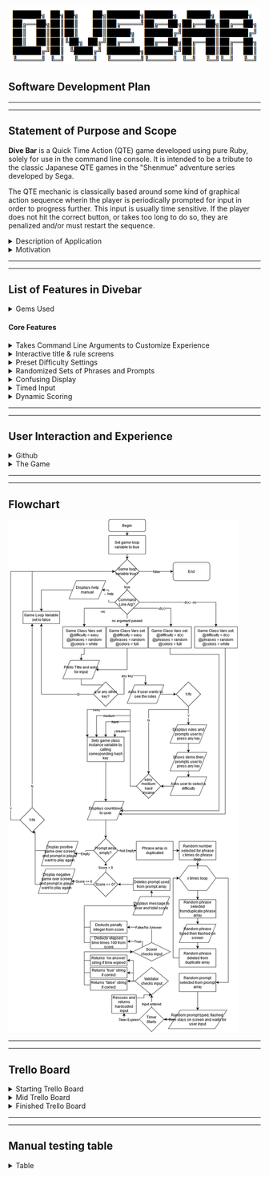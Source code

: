 ![Divebar logo](/docs/imgs/divebartitle.png)

## Software Development Plan
---
---
## Statement of Purpose and Scope
**Dive Bar** is a Quick Time Action (QTE) game developed using pure Ruby, solely for use in the command line console. It is intended to be a tribute to the classic Japanese QTE games in the "Shenmue" adventure series developed by Sega. 

The QTE mechanic is classically based around some kind of graphical action sequence wherin the player is periodically prompted for input in order to progress further. This input is usually time sensitive. If the player does not hit the correct button, or takes too long to do so, they are penalized and/or must restart the sequence. 

<details>
  <summary> Description of Application </summary>

  ## Description of Application
  The premise of **Dive Bar** is that you're a bartender working by yourself in a busy dive bar. You will need to perform actions in a hectic environment in order for the night to run smoothly. Failure to perform the tasks will result in angry customers and maybe an empty bar!

  At it's core, the game is based on a simple time pressure mechanic. The player will be shown a sentence and will have to type the highlighted word in the sentence as fast as possible. If the player enters the word in time, and the word is correct, they will only lose a small amount of points based on the time taken to answer. If the player fails to enter the word in time, they will lose points. If the player enters the word in time but the word is wrong, they will also lose points. 

  The twist in this simple mechanic is the way the prompts are displayed to the user. Instead of it simply displaying text and timing the input, **Dive Bar** will throw random snippets of conversation at the user in a confusing manner. Eventually a prompt will be displayed in the same manner, before pausing for user input. A player trying for a high score, or trying to win the game at higher difficulty levels, will have to pay attention to all the snippets until they see the highlighted keyword.
</details>

<details>
  <summary> Motivation </summary>
  
  ## Motivation
  **Dive Bar** is not to designed to re-define gaming mechanics or be a "helpful" program, but is instead intended to be a throwback to the aformentioned QTE games developed by Sega. My hope is that anyone who has previously enjoyed the Shenmue series or enjoys time pressure mechanics in their game experiences will get a kick out of this simple program. 

  I did some brainstorming and experimentation with the concept in the week leading up to developing **Dive Bar**. Initially, I wanted to try and create some form of map based "Diner Dash" style game, where the player would have to move between tables and a kitchen quickly when prompted. Ultimately I moved away from the idea as it became clear that the scope of the project was too large for the time available.

  I then started moving toward the concept of a more text based interaction with a similar mechanic based around entering text. While I think creating a map based game would certainly feel more hectic if coupled with text, I'm happy with the way **Dive Bar** turned out. While it is a simple game, I think it provides a good level of challenge and rewards to players who are willing to spend some time trying to maximise their scores or pass one of the higher difficulty levels.
</details>

----
----

## List of Features in **Divebar**

<details>
<summary> Gems Used </summary>

  ## Gems used
  * **Colorize** : To colour text and banners throughout the game.
  * **Faker** : To create randomized lists of phrases for the game.
  * **Timeout** : To implement a relatively easy to understand timeout function in game.
  * **TTY-prompt** : To create intuitive and easy to use menus and prompts.
  * **TTY-screen** : To use hand in hand with tty cursor to randomize where the terminal prints.
  * **TTY-cursor** : To move the cursor around the terminal randomly, as well as hide it from view when printing.
</details>

#### Core Features

<details>
  <summary>Takes Command Line Arguments to Customize Experience</summary>

   
  *  The game recognizes ARGV input from the terminal and takes a few simple commands to help streamline use for experienced users;
     *   The program is able to skip the title, rules and difficulty settings if given a corresponding argument. This is done by wrapping the Title, Rules and Difficulty in a control flow statement that checks whether a ARGV input of -d1 to -d4 has been given to decide the difficulty. If so, it will skip straight to the game. 


        * The program displays in a "no colour mode" if given the argument -nc. This is acheived by changing the colour array stored in the game class to a single element array that contains the colour colorize gem symbol for white. 
  
        * The program will display a help page if it is passed the argument --help. This is acheived by having the terminal class check for an ARGV statement that matches --help. If so, it will display a help page to the terminal and quit.

</details>

<details>
  <summary>Interactive title & rule screens</summary>

  * Instead of a timed title screen, **Dive Bar** will prompt the user to press any key to continue, or q to quit. This is done through the use of a superficial terminal class that is only responsible for looping the game. By default this loop has a "running" variable that is set to true. During each iteration of the loop, this variable will listen to an instance of the game class. If the instance returns false, this will change the running variable and cause the game to quit gracefully.

  * **Dive Bar** also has a rule screen that is optional. The user is given a yes/no prompt that feeds into a simple when statement within the "rules" function of the ASCII module. A yes will display the rules, a no will cause the game to move onto the difficulty settings. 

  * The rule page itself has a written explanation of the game, followed by a quick demo of the game mechanic, walking the user through a tutorial of how the game works. 

    This is done by essentially recycling the main game functions into the rule function setting the difficulty to easy by default. Only one prompt is diplayed that is hardcoded into the rules section, followed by a hardcoded prompt and simulated answer.
</details>

<details>
  <summary>Preset Difficulty Settings</summary>

  * After the rule prompt, the player will be prompted with multiple choice menu to select their difficulty. 
  
    The choices are Easy, Medium, Hard or Insane. The player is able to use their keyboard to select the level of difficulty they desire. The selection is then passed to a difficulty function within the game class. This changes the default difficulty instance variable from the default "easy" to one of the 4 choices by returning a key to reference a difficulty constant hash contained in a difficulty module included in the game class. 

    The hash contained in the difficulty module contains a suite of values for each level of difficulty. The use of a constant variable means the game can easily assign the difficulty to an instance variable by calling the constant with the corresponding key.

    After assignment, the difficulty instance variable contains an array of values associated with controlling the difficulty of the game. 
    
    This controls:
    * The amount of phrases to flash and how they are flashed before a prompt. 
    * The speed at which the phrases and prompts are typed out.
    * The amount of time given to input a prompt.
    * The length of the prompted word to be input by the player.
    * The penalties for spelling a word wrong or running out of time. 

</details>

<details>
  <summary>Randomized Sets of Phrases and Prompts</summary>

  * Phrases:
    
    Each time the game is instantiated by the terminal app, the games data module should generate an array containing three differently themed arrays of phrases. It will then randomly pass one of these arrays to the phrases instance variable to be used in the game itself. This is included to encourage replayability, giving the player a relatively fresh set of quotes each time they replay the game. 

  * Prompts

    The prompts work similarly to the phrases in the sense that the data module passes a random array of prompts to the game instance each time the game is instantiated, dependant on the difficulty. The difference is that the prompts themselves are hardcoded into the data module. The prompts of each difficulty are completely different to one another. However, each difficulty comes with 10 prompts. When the game is instantiated, anytime the difficulty is set, the phrases are assigned by calling a selection method with a key that selects 5 random prompts from 10 of the corresponding difficulty.

</details>

<details>
  <summary>Confusing Display</summary>
    
  * During the game, the user will be shown a series of random phrases pulled from the phrase array. The way these phrases are displayed are modified in different ways to confuse the user;
    
    * Depending on the difficulty, a random number of phrases will be displayed before the prompt. This is done by creating a x.times loop within the main game loop that uses a difficulty variable in order to choose a random number from a particular range.
  

    * The game will then choose a random prompt by first duplicating the instance variable prompt array. It will then shuffle the duplicated and selecting whatever is first. This is done with a shuffling function that simply shuffles whatever array is fed to it and returns the first element. 
    * The game selects a random place in the terminal to move the cursor. This is done using a mixture of the tty-screen and tty-cursor gems. When the game is instantiated, it gathers the size of the screen and assigns them to line and column variables. Using TTY-cursor, the cursor is then moved to a random line and column on the screen using a move_cursor function
    * The game will then use a typer function to "type" out in a broken fashion the phrase by printing each character, then sleeping for a random amount of milliseconds selected from a range dependant on difficulty. This creates a "stop starty" rhythm to the way the text is displayed. Each character is also colored randomly (using the colorize gem) by randomly choosing a symbol from an instance variable array on each character. 
      
      Once the phrase has been typed out, the screen is cleared then the phrase is flashed, using a flasher function, a random amount of times dependant on difficulty. This is looping a screen clear, calling the move_cursor function, showing the phrase and sleeping for random amount of time.

    * After flashing the phrase, the phrase is then fed to a deleter function that deletes a passed argument that matches an element in the passed array. In this case, we are feeding the phrase displayed with the corresponding duplicated prompt array. This ensures that every prompt displayed will be different and there will be no duplications, as the array will get smaller each iteration.

    * Once the x.times loop responsible for flashing phrases has ended, the same steps are also applied to a single prompt, except at on its final flash it waits for a set amount of time for user input. Once the program gets input, it will delete the prompt from the prompts instance variable using the deleter function. Deleting the prompt from the instances prompt array variable serves a double purpose. Its a tracker for the progress of the game, allowing each iteration of the main game loop to check whether there are still prompts to be used and therefore whether another iteration must be performed. It also ensures that prompts in the prompt array have no chance to be duplicated in following round. 

  * I ensured that the flashing text complied with photosensivity guidelines. At the hardest difficulty, text will never flash more than 3 times in one second. While this certainly makes the game a little less hectic, I'd rather make sure the program is accessible to all and safe to use.

</details>

<details>
  <summary>Timed Input</summary>

  *  The player will have a limited amount of time to enter the prompted word once the prompt has stopped moving. This is acheived by using input = time_input. This timed_input function is essentially a error handling function. 
  
     Using the timeout gem, the game starts a timer, then asks for input. If the user enters something before the timer expires, the timed_input function will return that answer. If the user runs out of time, the timeout gem will throw an error. This is handled with a rescue statement which defaults the input to a "no answer" string and returns it.

     Additionally, the timed_input function times the input by getting the current time just before asking for input and assigns it to a variable. Once input has been entered, the time is again assigned to a different variable. By deducting the starting time from the ending time, we have the amound of seconds it took for the player to enter their answer. This is then saved to an instance variable and used in scoring correct answers. 

</details>

<details>
  <summary>Dynamic Scoring</summary>
  
  * The scoring system is designed to encourage the player to answer accurately in the least amount of time possible. There are a few set rules to the way the scoring system works. 


    * The player will always start with 10,000 points at the start of the game. 


    * The player will lose a small amount of points for each correct input they give based on their input time. For example, if you input the word correctly in 1.879 seconds, you will only lose 188 points.
    * The player will lose a large amount of points for incorrect inputs of if the timer expires. The amount of points deducted is based on difficulty. For example, the game on the easiest setting will only deduct 1,000 points for each wrong answer or timeout. However, the game on the hardest setting will deduct 4,000 points for each wrong answer or timeout.

  * The way this is done is with a scoring function that relies on a validator function. First the inputted string is passed to the validator. 
   
    This validator will check first to see if the string fits a hardcoded message returned by the timed input function. If it matches, it will return it's own hardcoded message to be interpreted by the scoring function. 

    If it passes this stage, it will take the input and check it against the word in the prompt, ignoring case. This is done by using square [brackets] on the word you wish the user to input. the validator then checks the prompt using the brackets for reference.

    Once the input and prompt word have been compared, the validator returns a hardcoded true ,false or no answer string. 

    This string is then fed to the scoring function that reads it and does one of three things.

    1. type, then delete some text using a typing function, congratulating the user and showing them their new total score. The new total score is calculated by rounding the elapsed time to two decimal places and multiplying it by 100, then deducting it from the total score.


    2. Uses the type_delete function to tell the user they gave the wrong input, then shows them their new total score. The new total score is calculated by taking a difficulty integer in the difficulty instance variable and deducting that from the total score.
    3. Uses the type_delete function to tell the user they ran out of time, then shows them their new total score. The new score is calculated the same way as the wrong input outcome. 

    For all three of these outcomes, the scoring method checks whether the calculated score is below zero. If so, it displays 0 instead of a negative number.

</details>

----
----

## User Interaction and Experience

<details>
  <summary>Github</summary>

  ## Github
  * The user must first clone the repository from GitHub. The README file in the root directory contains the following information to ensure the user can install and run the program:


    *  Links to install Ruby
    *  Step by step instructions on installing and using bundler to ensure the correct gems are installed for the programs dependencies. 
    *  Step by step instructions for running the basic program
    *  A list of command line arguments you are able to give the program.

  * Once the user has the appropriate gems installed, the user can run the program a variety of different ways from the commmand line. 
    * `ruby init.rb --help` will display a help document and end the program. This help document simply outlines the basic commands and gem dependencies. It also outlines some of the error handling within the program if users are struggling to run the program.
    * `ruby init.rb -nc` will run the program in black and white.
    * `ruby init.rb -d1 -d2 -d3 -d4` will run the program, skipping the title, rules and difficulty selection, using the provided argument to set the difficulty. 
    * `ruby init.rb -crash` will crash the game (if you're into that)
    * `ruby init.rb` will simply run the program.
  
</details>

<details>
  <summary>The Game</summary>

  ## The Game

  * When run normally, the program will begin the game and show the title screen, prompting the user for any key or q to quit. If the user presses any key other than q, the game progresses. If the user presses q, the program quits.
  * The user will be prompted again if they would like to see the rules with a simple yes no statement. If the user selects no, they skip the rules and are taken to the difficulty setting screen. If the user selects yes, they are taken to the rules page.
  * On the rules page, the user shown the general outline of the game in text. Next they will be taken through an interactive live demo of the game itself. Once this has finished, they will be prompted to press any key and taken to the difficulty setting.
  * The user is prompted to select a difficulty setting from easy through to insane. Once they have made a selection the game starts.
  * The user is shown an ascii art countdown from three to one
  * From now until the game over screen, the current score and level of difficulty is displayed at the top of the screen
  * The user is then shown a random phrase. Each of these phrases is first typed onto a random part of the screen, before being flashed randomly around the screen. This is repeated a random amount of times. 
  * The user is then shown a random prompt containing one word surrounded in square brackets in all caps. It is typed and flashed in the same manner as the phrases before stopping and waiting for user input.
  * The user now must input the word that is surrounded in square brackets and is in all caps before they run out of time. 
  * If the user enters the correct word within the time limit, they will be shown a congratulatory message and their new total score
  * If the user does not enter the correct word within the time limit, they will be told that they have entered the word incorrectly and shown their new total score.
  * If the user does not finishing entering the word withing the time limit, they will be told that they ran out of time and shown their new total score.
  * At this stage the game will loop again as long as theres either another prompt that hasn't been shown, or the players score is 0.
  * If there are no more phrases left in the array, the user will be shown a positive game over screen with their final score.
  * If the total score is 0, the user will be shown a negative game over screen.
  * A few seconds later, the user will be given a Y/N prompt and asked whether they want to play again.
  * If the user answers yes, the game restarts from the title page.
  * If the user answers no, the game will exit.
  * If at any point the game throws an error, the program will exit gracefully and display easy to understand information about what happened.

</details>

----
----

## Flowchart

![Divebar logo](imgs/divebarflowchart.png)


----
----

## Trello Board
<details>
  <summary>Starting Trello Board</summary>

  ![Starting Trello 1](imgs/trellostart1.png)

  ![Starting Trello 2](imgs/trellostart2.png)
</details>

<details>
  <summary>Mid Trello Board</summary>

  ![Mid Trello 1](imgs/trellomid1.png)

  ![Mid Trello 2](imgs/trellomid2.png)
</details>

<details>
  <summary>Finished Trello Board</summary>

  ![Finished Trello 1](imgs/trellofinished1.png)
  
  ![Finished Trello 2](imgs/trellofinished2.png)
</details>

----
----



## Manual testing table

<details>
  <summary>Table</summary>

  | Feature             | Description of feature | Test Case ID | Expected Outcome | Actual Outcome | Is this a problem? | Changes/Comments |
  | ------              | ---                    | ---          | ---               | -             |-                   |-                 |
  | command line --help |User is able to pass --help at the command line to bring up a help screen | 1 | help screen displayed from command line | nothing | Yes | I didn't allow pass the ARGV input to the class itself |
  | | | 2 | help screen displayed from command line |	displays help screen |	Nope! |	Changed the call to go through the init.rb file and passes it correctly to the terminal class |
  |Main typing method|	types out a passed string using a passed array to randomly choose sleep time between each character. Also colourizes randomly |	1 |	String to be typed out on screen in random colours with different pauses between characters |	After a lot of finicking to make it print, it worked properly |	No, but annoying to test ||
  |Second typing method |	quickly writes a passed string in green|	1	|types quickly in green |	types at a medium pace in green | 	Ish	| I'm going to make it faster	|
  | | |2 |types quickly in green| types real fast now!|	No	||
  |Third typing method|	types out a passed string at a medium pace. Also colourizes randomly|	1	|types out medium in multicolour|	same as expected|	no|	made it a tiny bit faster|
  |String deleter method	|deletes amount of characters equal to passed string|	1	|deletes a typed string|	TTY cursor gem threw an error|	yes|	forgot a :|
  | | |2|	deletes a typed string|	as expected	|no||
  |Y/N prompt|	Should return true or false respectively|	1|	asks a yes or no q and then returns true or false|	as expected|	no||
  |Enter/Q prompt|	Should return true or false respectively|	1	|Prompts user for enter or q and wont progress until gets that input|	as expected	|no||
  |Display selection method|	Should display difficulties in menu format and allow you to choose one, then assign the difficulty instance variable |	1 |	Prompts user and returns d1..d4	|as expected|	no||
  |Random Cursor method|	Should move the cursor to a random place using passed width and height console variables|	1|	Moves cursor to a random place on the screen|	as expected	|no||
  |Flash method	|Should flash a passed string a passed amount of times. Also will flash in random places each time in a different colour|	1|	flashes string as desribed|	Undefined method for difficulty selector|	yes|	I think I need to assign my difficulty variable first for this test to work.|
  | | |2|	flashes string as desribed|	as expected|	no|	Didn't req the right module, duh|
  |Timed input w/o answer|	Should time out based on passed variable and return no answer string|	1|	returns no answer string|	as expected|	no||
  |Timed input w/ answer|	Should return answer and set elapsed instance variable to time taken to input|	1|	returns answer an elapsed time|	doesn't set variable|	yes|	Need to figure out why its not setting and returning this variable|
  | | | 2	|returns answer an elapsed time |	as expected|	no|	I needed to move the method into the game class itself as its a variable setting class|
  |Scoring method true|	Should display positive message and show new score deducted by elapsed * 100 to 2 decimal places|	1|	As described|	as expected	|no|	also needs to sit in the game class as it changes instance variables|
  |Scoring method false|	Should display negative message and show new score deducted by passed penalty integer |	1	|as described|	almost as expected, only deducts 5 points|	yes	|This has to do with the difficulty variable, will tweak the array positions|
  |||2|	as decribed	|as expected|	no||
  |Scoring method no answer |	Should display different negative message and show new score deducted by passed penalty integer|	1	|as decribed|	as expected|	no| |
  |Warning screen|	Should show the user a warning screen regarding flashing components of game for 3 second	1|	as described	|as expected|	no||
  |Title screen|	Should type out title quickly and wait for user input|	1|	as described	as expected	|no||
  |Game over more than 0	|Should show a positive game over message with final score and ask player if they want to play again|	1	|as described	|as expected	|no||
  |Game over 0 |	Should show a negative game over message with final score and ask player if they want to play again	|1|as described|	as expected	|no||
  |Game over replay|	Should allow the player to replay or quit depending on y or no answer|	1	|as described|	as expected|	no	||
  |Rules screen|	Should show rules and prompt for input. Should then demo the game automaticallty, then prompt for user input to continue.|	1|	as described	|as expected|	no	||
  |Countdown|	Should countdown 3 2 1 typed fast and colourized|	1|	as described	|as expected|	no	||
  |Skip intro|	Game will skip the intro if given a command line arg to set difficulty|	1	|as described|	did not skip intro|	yes|	I need to tweak my case statments, It's not finding any difficulty things|
  | | |2|	as described|	as expected	|no|	It will now take the first difficulty argument|
  |Quit at game title|	Game will quit if you press q at the title screen|	1	|as described	Didn't quit, just kept going|	yes|	Will need to call a method to change the bool value, maybe?|
  | | |2|	as described|	Finally works|	no|	This took a bit of finagling, but now the terminal reads the game instance running variable each loop to decide if it should loop again|			
  |Skip rules|	Game will skip rules if no is selected from skip rules section|	1	| as described	|as expected	|no||
  |Check score |	Game will check score and end before command prompt is empty if it is equal to 0|	1|	as described|	as expected	|no	|	|		
  |Prompt array while loop |	Game will end once there are no more prompts left in the prompt array	|1|	as described|	as expected	|no	|	|
  |No colour mode|	Game will run in black and white if given correct argument|	1	|as described	as expected| 	no	||
  |Game runs|	Game should run error free from the init.rb file on normal playthough|	1|	Full play through with on easy with no command line arguments	|Crashed after 1 prompt flash	|yes|	Changed the data array phrases.| Unfortunately Faker will create the same quote 15 times if you duplicate it 15 times in a new array, which makes sense.|
  | | |1|	Full play through with on easy with no command line arguments|	as expected|	no	|Hooray!|			
  |Game will play through normally on all difficulty settings|	1|	Full play through on all difficulties	|as expected|	no|	|
  |Game will play through normally with all -d settings|	using all -d1 to -d4 settings + combos of -d's|	1	|as described|	some words would be incorrect even when correct	|yes|	The checker was reading ?,! and commas as part of the word if it was tacked on at the end of bracket|
  | | |2|	as described	|as expected	|no|	yay!|
  |Game will play through with -nc args passed|	Game should run completely in b/w with -nc passed|	1|	as decribed|	one line in the rules demo was coloured|	yes|	easy bugfix|
  | | | 2|	as decribed	|as expected	|no	||
  |Game will always display help menu when passed| --help	help screen should always take precedence over any other command line arg|	1|	As described	|as expected|	no	|
  |What happens if I mash the keyboard during the game typing phases?|	The keyboard mash will probably mess with the typing function|	1	|as described|	as expected|	not really|	It doesnt break the game, but it doesnt look good either. I'll see if I can add a keyboard input blocker on the last day|

</details>